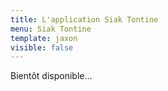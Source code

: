 ```yaml
---
title: L'application Siak Tontine
menu: Siak Tontine
template: jaxon
visible: false
---
```


Bientôt disponible...
